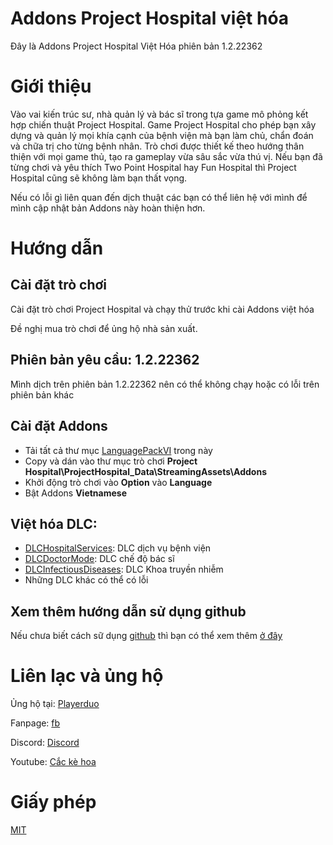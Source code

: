 # Addons Project Hospital việt hóa
Đây là Addons Project Hospital Việt Hóa phiên bản 1.2.22362

# Giới thiệu
Vào vai kiến trúc sư, nhà quản lý và bác sĩ trong tựa game mô phỏng kết hợp chiến thuật Project Hospital. Game Project Hospital cho phép bạn xây dựng và quản lý mọi khía cạnh của bệnh viện mà bạn làm chủ, chẩn đoán và chữa trị cho từng bệnh nhân. Trò chơi được thiết kế theo hướng thân thiện với mọi game thủ, tạo ra gameplay vừa sâu sắc vừa thú vị. Nếu bạn đã từng chơi và yêu thích Two Point Hospital hay Fun Hospital thì Project Hospital cũng sẽ không làm bạn thất vọng.

Nếu có lỗi gì liên quan đến dịch thuật các bạn có thể liên hệ với mình để mình cập nhật bản Addons này hoàn thiện hơn.
# Hướng dẫn
## Cài đặt trò chơi

Cài đặt trò chơi Project Hospital và chạy thử trước khi cài Addons việt hóa

Đề nghị mua trò chơi để ủng hộ nhà sản xuất.

## Phiên bản yêu cầu: 1.2.22362

Mình dịch trên phiên bản 1.2.22362 nên có thể không chạy hoặc có lỗi trên phiên bản khác

## Cài đặt Addons

- Tải tất cả thư mục [LanguagePackVI](LanguagePackVI/) trong này
- Copy và dán vào thư mục trò chơi **Project Hospital\ProjectHospital_Data\StreamingAssets\Addons**
- Khởi động trò chơi vào **Option** vào **Language**
- Bật Addons **Vietnamese**

## Việt hóa DLC:

- [DLCHospitalServices](DLCHospitalServices/): DLC dịch vụ bệnh viện
- [DLCDoctorMode](DLCDoctorMode/): DLC chế độ bác sĩ
- [DLCInfectiousDiseases](DLCInfectiousDiseases/): DLC Khoa truyền nhiễm
- Những DLC khác có thể có lỗi

## Xem thêm hướng dẫn sử dụng github

Nếu chưa biết cách sữ dụng [github](https://github.com) thì bạn có thể xem thêm [ở đây](https://github.com/cackehoa/cackehoa/blob/main/huongdan/HUONG-DAN.md)

# Liên lạc và ủng hộ
Ủng hộ tại: [Playerduo](https://playerduo.com/cackehoa)

Fanpage: [fb](https://www.facebook.com/cackehoa)

Discord: [Discord](https://discord.gg/Z5C98FG)

Youtube: [Cắc kè hoa](https://www.youtube.com/c/Cắckèhoa)
# Giấy phép
[MIT](LICENSE)

